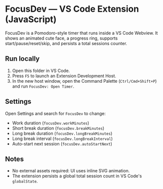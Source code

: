 # FocusDev — VS Code Extension (JavaScript)

FocusDev is a Pomodoro-style timer that runs inside a VS Code Webview. It shows an animated cute face, a progress ring, supports start/pause/reset/skip, and persists a total sessions counter.

## Run locally

1. Open this folder in VS Code.
2. Press `F5` to launch an Extension Development Host.
3. In the new host window, open the Command Palette (`Ctrl/Cmd+Shift+P`) and run `FocusDev: Open Timer`.

## Settings

Open Settings and search for `FocusDev` to change:
- Work duration (`focusDev.workMinutes`)
- Short break duration (`focusDev.breakMinutes`)
- Long break duration (`focusDev.longBreakMinutes`)
- Long break interval (`focusDev.longBreakInterval`)
- Auto-start next session (`focusDev.autoStartNext`)

## Notes

- No external assets required: UI uses inline SVG animation.
- The extension persists a global total session count in VS Code's `globalState`.


